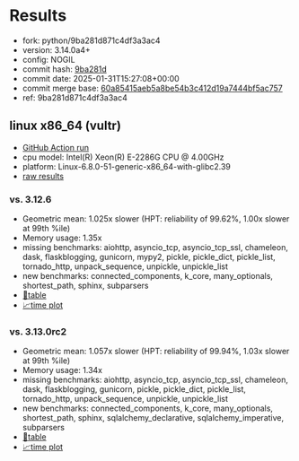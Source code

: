 # Results

- fork: python/9ba281d871c4df3a3ac4
- version: 3.14.0a4+
- config: NOGIL
- commit hash: [9ba281d](https://github.com/python/cpython/commit/9ba281d)
- commit date: 2025-01-31T15:27:08+00:00
- commit merge base: [60a85415aeb5a8be54b3c412d19a7444bf5ac757](https://github.com/python/cpython/commit/60a85415aeb5a8be54b3c412d19a7444bf5ac757)
- ref: 9ba281d871c4df3a3ac4

## linux x86_64 (vultr)

- [GitHub Action run](https://github.com/facebookexperimental/free-threading-benchmarking/actions/runs/13090875764)
- cpu model: Intel(R) Xeon(R) E-2286G CPU @ 4.00GHz
- platform: Linux-6.8.0-51-generic-x86_64-with-glibc2.39
- [raw results](bm-20250131-vultr-x86_64-python-9ba281d871c4df3a3ac4-3.14.0a4%2B-9ba281d.json)

### vs. 3.12.6

- Geometric mean: 1.025x slower (HPT: reliability of 99.62%, 1.00x slower at 99th %ile)
- Memory usage: 1.35x
- missing benchmarks: aiohttp, asyncio_tcp, asyncio_tcp_ssl, chameleon, dask, flaskblogging, gunicorn, mypy2, pickle, pickle_dict, pickle_list, tornado_http, unpack_sequence, unpickle, unpickle_list
- new benchmarks: connected_components, k_core, many_optionals, shortest_path, sphinx, subparsers
- [📄table](bm-20250131-vultr-x86_64-python-9ba281d871c4df3a3ac4-3.14.0a4%2B-9ba281d-vs-3.12.6.md)
- [📈time plot](bm-20250131-vultr-x86_64-python-9ba281d871c4df3a3ac4-3.14.0a4%2B-9ba281d-vs-3.12.6.svg)

### vs. 3.13.0rc2

- Geometric mean: 1.057x slower (HPT: reliability of 99.94%, 1.03x slower at 99th %ile)
- Memory usage: 1.34x
- missing benchmarks: aiohttp, asyncio_tcp, asyncio_tcp_ssl, chameleon, dask, flaskblogging, gunicorn, pickle, pickle_dict, pickle_list, tornado_http, unpack_sequence, unpickle, unpickle_list
- new benchmarks: connected_components, k_core, many_optionals, shortest_path, sphinx, sqlalchemy_declarative, sqlalchemy_imperative, subparsers
- [📄table](bm-20250131-vultr-x86_64-python-9ba281d871c4df3a3ac4-3.14.0a4%2B-9ba281d-vs-3.13.0rc2.md)
- [📈time plot](bm-20250131-vultr-x86_64-python-9ba281d871c4df3a3ac4-3.14.0a4%2B-9ba281d-vs-3.13.0rc2.svg)

